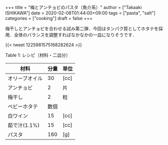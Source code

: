 +++
title = "梅とアンチョビのパスタ（魚介系）"
author = ["Takaaki ISHIKAWA"]
date = 2020-02-08T01:44:00+09:00
tags = ["pasta", "salt"]
categories = ["cooking"]
draft = false
+++

梅干しとアンチョビを合わせる試み第二弾．今回はタンパク質としてホタテを採用．全体のバランスを調整すればなかなかの一皿になりそうです．

{{< tweet 1225981575168282624 >}}

<div class="table-caption">
  <span class="table-number">Table 1</span>:
  レシピ（材料・二皿分）
</div>

| 材料      | 分量 | 単位 |
|---------|----|----|
| オリーブオイル | 30  | [cc] |
| アンチョビ | 2   | 片   |
| 梅干し    | 2   | 粒   |
| ベビーホタテ | 数個 |      |
| 白ワイン  | 15  | [cc] |
| 茹で汁(1.1%) | 15  | [cc] |
| パスタ    | 160 | [g]  |
